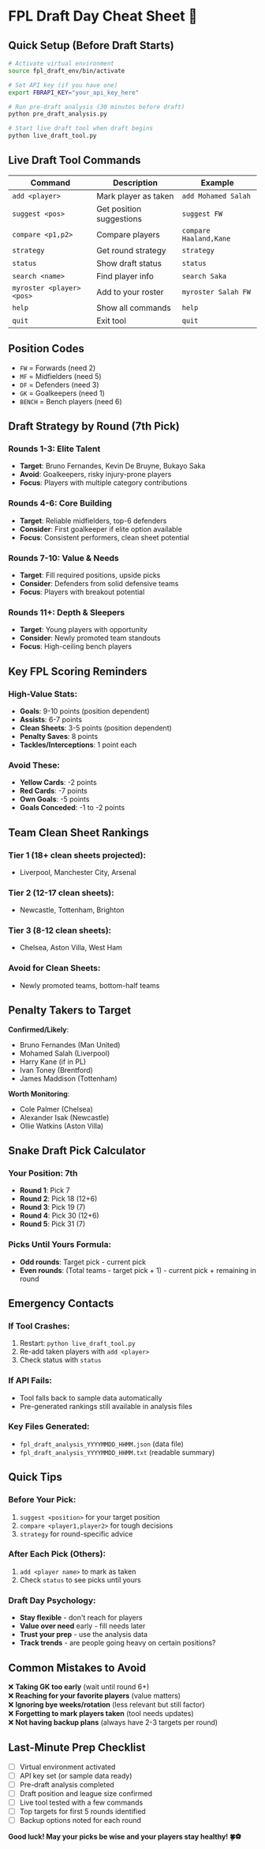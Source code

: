 # FPL Draft Day Cheat Sheet 🏈

## Quick Setup (Before Draft Starts)

```bash
# Activate virtual environment
source fpl_draft_env/bin/activate

# Set API key (if you have one)
export FBRAPI_KEY="your_api_key_here"

# Run pre-draft analysis (30 minutes before draft)
python pre_draft_analysis.py

# Start live draft tool when draft begins
python live_draft_tool.py
```

## Live Draft Tool Commands

| Command | Description | Example |
|---------|-------------|---------|
| `add <player>` | Mark player as taken | `add Mohamed Salah` |
| `suggest <pos>` | Get position suggestions | `suggest FW` |
| `compare <p1,p2>` | Compare players | `compare Haaland,Kane` |
| `strategy` | Get round strategy | `strategy` |
| `status` | Show draft status | `status` |
| `search <name>` | Find player info | `search Saka` |
| `myroster <player> <pos>` | Add to your roster | `myroster Salah FW` |
| `help` | Show all commands | `help` |
| `quit` | Exit tool | `quit` |

## Position Codes
- `FW` = Forwards (need 2)
- `MF` = Midfielders (need 5) 
- `DF` = Defenders (need 3)
- `GK` = Goalkeepers (need 1)
- `BENCH` = Bench players (need 6)

## Draft Strategy by Round (7th Pick)

### Rounds 1-3: Elite Talent
- **Target**: Bruno Fernandes, Kevin De Bruyne, Bukayo Saka
- **Avoid**: Goalkeepers, risky injury-prone players
- **Focus**: Players with multiple category contributions

### Rounds 4-6: Core Building  
- **Target**: Reliable midfielders, top-6 defenders
- **Consider**: First goalkeeper if elite option available
- **Focus**: Consistent performers, clean sheet potential

### Rounds 7-10: Value & Needs
- **Target**: Fill required positions, upside picks
- **Consider**: Defenders from solid defensive teams
- **Focus**: Players with breakout potential

### Rounds 11+: Depth & Sleepers
- **Target**: Young players with opportunity
- **Consider**: Newly promoted team standouts
- **Focus**: High-ceiling bench players

## Key FPL Scoring Reminders

### High-Value Stats:
- **Goals**: 9-10 points (position dependent)
- **Assists**: 6-7 points  
- **Clean Sheets**: 3-5 points (position dependent)
- **Penalty Saves**: 8 points
- **Tackles/Interceptions**: 1 point each

### Avoid These:
- **Yellow Cards**: -2 points
- **Red Cards**: -7 points  
- **Own Goals**: -5 points
- **Goals Conceded**: -1 to -2 points

## Team Clean Sheet Rankings

### Tier 1 (18+ clean sheets projected):
- Liverpool, Manchester City, Arsenal

### Tier 2 (12-17 clean sheets):
- Newcastle, Tottenham, Brighton

### Tier 3 (8-12 clean sheets):  
- Chelsea, Aston Villa, West Ham

### Avoid for Clean Sheets:
- Newly promoted teams, bottom-half teams

## Penalty Takers to Target

**Confirmed/Likely**:
- Bruno Fernandes (Man United)
- Mohamed Salah (Liverpool) 
- Harry Kane (if in PL)
- Ivan Toney (Brentford)
- James Maddison (Tottenham)

**Worth Monitoring**:
- Cole Palmer (Chelsea)
- Alexander Isak (Newcastle)
- Ollie Watkins (Aston Villa)

## Snake Draft Pick Calculator

### Your Position: 7th
- **Round 1**: Pick 7
- **Round 2**: Pick 18 (12+6)  
- **Round 3**: Pick 19 (7)
- **Round 4**: Pick 30 (12+6)
- **Round 5**: Pick 31 (7)

### Picks Until Yours Formula:
- **Odd rounds**: Target pick - current pick
- **Even rounds**: (Total teams - target pick + 1) - current pick + remaining in round

## Emergency Contacts

### If Tool Crashes:
1. Restart: `python live_draft_tool.py`
2. Re-add taken players with `add <player>` 
3. Check status with `status`

### If API Fails:
- Tool falls back to sample data automatically
- Pre-generated rankings still available in analysis files

### Key Files Generated:
- `fpl_draft_analysis_YYYYMMDD_HHMM.json` (data file)
- `fpl_draft_analysis_YYYYMMDD_HHMM.txt` (readable summary)

## Quick Tips

### Before Your Pick:
1. `suggest <position>` for your target position
2. `compare <player1,player2>` for tough decisions  
3. `strategy` for round-specific advice

### After Each Pick (Others):
1. `add <player name>` to mark as taken
2. Check `status` to see picks until yours

### Draft Day Psychology:
- **Stay flexible** - don't reach for players
- **Value over need** early - fill needs later
- **Trust your prep** - use the analysis data
- **Track trends** - are people going heavy on certain positions?

## Common Mistakes to Avoid

❌ **Taking GK too early** (wait until round 6+)  
❌ **Reaching for your favorite players** (value matters)  
❌ **Ignoring bye weeks/rotation** (less relevant but still factor)  
❌ **Forgetting to mark players taken** (tool needs updates)  
❌ **Not having backup plans** (always have 2-3 targets per round)

## Last-Minute Prep Checklist

- [ ] Virtual environment activated
- [ ] API key set (or sample data ready)
- [ ] Pre-draft analysis completed  
- [ ] Draft position and league size confirmed
- [ ] Live tool tested with a few commands
- [ ] Top targets for first 5 rounds identified
- [ ] Backup options noted for each round

**Good luck! May your picks be wise and your players stay healthy! 🍀⚽**